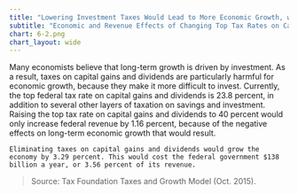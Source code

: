```yaml
---
title: "Lowering Investment Taxes Would Lead to More Economic Growth, with Less Revenue Loss"
subtitle: "Economic and Revenue Effects of Changing Top Tax Rates on Capital Gains and Dividends (2015)"
chart: 6-2.png
chart_layout: wide
---
```

Many economists believe that long-term growth is driven by investment. As a result, taxes on capital gains and dividends are particularly harmful for economic growth, because they make it more difficult to invest. Currently, the top federal tax rate on capital gains and dividends is 23.8 percent, in addition to several other layers of taxation on savings and investment. Raising the top tax rate on capital gains and dividends to 40 percent would only increase federal revenue by 1.16 percent, because of the negative effects on long-term economic growth that would result.						

```
Eliminating taxes on capital gains and dividends would grow the economy by 3.29 percent. This would cost the federal government $138 billion a year, or 3.56 percent of its revenue.
```

>Source: Tax Foundation Taxes and Growth Model (Oct. 2015).
